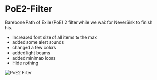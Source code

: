 # PoE2-Filter
Barebone Path of Exile (PoE) 2 filter while we wait for NeverSink to finish his.


 - Increased font size of all items to the max 
 - added some alert sounds
 - changed a few colors
 - added light beams
 - added minimap icons
 - Hide nothing


![PoE2 Filter](https://media.discordapp.net/attachments/1008468728855404616/1314989667044687982/image.png?ex=6755c70f&is=6754758f&hm=43e6daf33c76ee94ea45a8e3edaac7c8ab0b0bde39647f78194828559360ac78&format=webp&quality=lossless&width=1440&height=839&)

